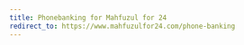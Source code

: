 ```yaml
---
title: Phonebanking for Mahfuzul for 24
redirect_to: https://www.mahfuzulfor24.com/phone-banking
---
```

